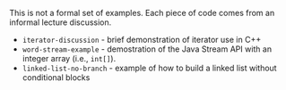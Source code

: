 This is not a formal set of examples. Each piece of code comes from an informal
lecture discussion. 

  - `iterator-discussion` - brief demonstration of iterator use in C++
  - `word-stream-example` - demostration of the Java Stream API with an integer
    array (i.e., `int[]`).
  - `linked-list-no-branch` - example of how to build a linked list without
    conditional blocks


